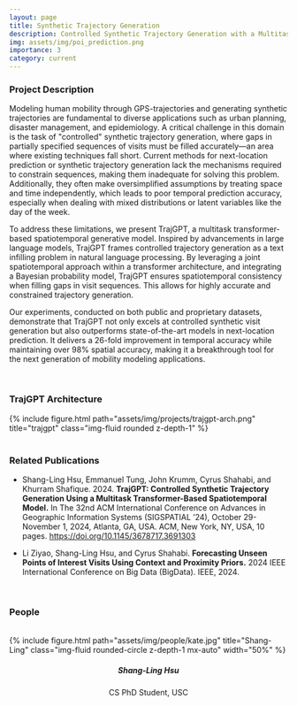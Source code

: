 ```yaml
---
layout: page
title: Synthetic Trajectory Generation
description: Controlled Synthetic Trajectory Generation with a Multitask Transformer-Based Spatiotemporal Model
img: assets/img/poi_prediction.png
importance: 3
category: current
---
```


### Project Description

Modeling human mobility through GPS-trajectories and generating synthetic trajectories are fundamental to diverse applications such as urban planning, disaster management, and epidemiology. A critical challenge in this domain is the task of "controlled" synthetic trajectory generation, where gaps in partially specified sequences of visits must be filled accurately—an area where existing techniques fall short. Current methods for next-location prediction or synthetic trajectory generation lack the mechanisms required to constrain sequences, making them inadequate for solving this problem. Additionally, they often make oversimplified assumptions by treating space and time independently, which leads to poor temporal prediction accuracy, especially when dealing with mixed distributions or latent variables like the day of the week.

To address these limitations, we present TrajGPT, a multitask transformer-based spatiotemporal generative model. Inspired by advancements in large language models, TrajGPT frames controlled trajectory generation as a text infilling problem in natural language processing. By leveraging a joint spatiotemporal approach within a transformer architecture, and integrating a Bayesian probability model, TrajGPT ensures spatiotemporal consistency when filling gaps in visit sequences. This allows for highly accurate and constrained trajectory generation.

Our experiments, conducted on both public and proprietary datasets, demonstrate that TrajGPT not only excels at controlled synthetic visit generation but also outperforms state-of-the-art models in next-location prediction. It delivers a 26-fold improvement in temporal accuracy while maintaining over 98% spatial accuracy, making it a breakthrough tool for the next generation of mobility modeling applications.

<br>

### TrajGPT Architecture
<div class="row">
    <div class="col-sm mt-3 mt-md-0">
        {% include figure.html path="assets/img/projects/trajgpt-arch.png" title="trajgpt" class="img-fluid rounded z-depth-1" %}
    </div>
</div>

<br>

### Related Publications
- Shang-Ling Hsu, Emmanuel Tung, John Krumm, Cyrus Shahabi, and Khurram Shafique. 2024. **TrajGPT: Controlled Synthetic Trajectory Generation Using a Multitask Transformer-Based Spatiotemporal Model.** In The 32nd ACM International Conference on Advances in Geographic Information Systems (SIGSPATIAL ’24), October 29-November 1, 2024, Atlanta, GA, USA. ACM, New York, NY, USA, 10 pages. https://doi.org/10.1145/3678717.3691303

- Li Ziyao, Shang-Ling Hsu, and Cyrus Shahabi. **Forecasting Unseen Points of Interest Visits Using Context and Proximity Priors.** 2024 IEEE International Conference on Big Data (BigData). IEEE, 2024.

<br>

### People

<br>

<div class="row">
  <div class="col-sm mt-3 mt-md-0" style="margin-bottom: 20px;">
    <div class="text-center">
        {% include figure.html path="assets/img/people/kate.jpg" title="Shang-Ling" class="img-fluid rounded-circle z-depth-1 mx-auto" width="50%" %}
    </div>
    <h5 style="text-align:center;">Shang-Ling Hsu</h5>
    <p style="text-align:center;">CS PhD Student, USC</p>
  </div>
  <div class="col-sm mt-3 mt-md-0" style="margin-bottom: 20px;">
  </div>
  <div class="col-sm mt-3 mt-md-0" style="margin-bottom: 20px;">
  </div>
</div>